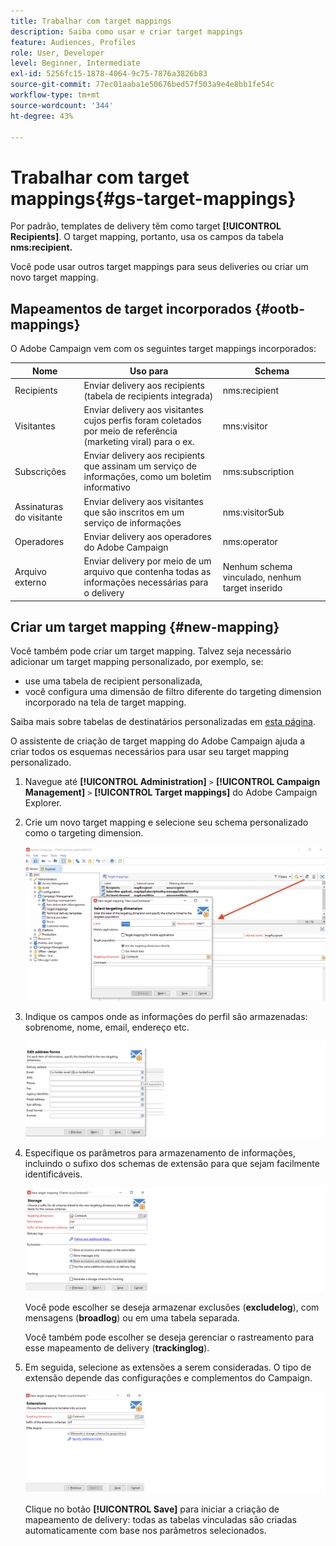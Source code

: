```yaml
---
title: Trabalhar com target mappings
description: Saiba como usar e criar target mappings
feature: Audiences, Profiles
role: User, Developer
level: Beginner, Intermediate
exl-id: 5256fc15-1878-4064-9c75-7876a3826b83
source-git-commit: 77ec01aaba1e50676bed57f503a9e4e8bb1fe54c
workflow-type: tm+mt
source-wordcount: '344'
ht-degree: 43%

---
```


# Trabalhar com target mappings{#gs-target-mappings}

Por padrão, templates de delivery têm como target **[!UICONTROL Recipients]**. O target mapping, portanto, usa os campos da tabela **nms:recipient.**

Você pode usar outros target mappings para seus deliveries ou criar um novo target mapping.

## Mapeamentos de target incorporados {#ootb-mappings}

O Adobe Campaign vem com os seguintes target mappings incorporados:

| Nome | Uso para | Schema |
|---|---|---|
| Recipients | Enviar delivery aos recipients (tabela de recipients integrada) | nms:recipient |
| Visitantes | Enviar delivery aos visitantes cujos perfis foram coletados por meio de referência (marketing viral) para o ex. | mns:visitor |
| Subscrições | Enviar delivery aos recipients que assinam um serviço de informações, como um boletim informativo | nms:subscription |
| Assinaturas do visitante | Enviar delivery aos visitantes que são inscritos em um serviço de informações | nms:visitorSub |
| Operadores | Enviar delivery aos operadores do Adobe Campaign | nms:operator |
| Arquivo externo | Enviar delivery por meio de um arquivo que contenha todas as informações necessárias para o delivery | Nenhum schema vinculado, nenhum target inserido |

## Criar um target mapping {#new-mapping}

Você também pode criar um target mapping. Talvez seja necessário adicionar um target mapping personalizado, por exemplo, se:

* use uma tabela de recipient personalizada,
* você configura uma dimensão de filtro diferente do targeting dimension incorporado na tela de target mapping.

Saiba mais sobre tabelas de destinatários personalizadas em [esta página](../dev/custom-recipient.md).

O assistente de criação de target mapping do Adobe Campaign ajuda a criar todos os esquemas necessários para usar seu target mapping personalizado.

1. Navegue até **[!UICONTROL Administration]** `>` **[!UICONTROL Campaign Management]** `>` **[!UICONTROL Target mappings]** do Adobe Campaign Explorer.

1. Crie um novo target mapping e selecione seu schema personalizado como o targeting dimension.

   ![](assets/new-target-mapping.png)


1. Indique os campos onde as informações do perfil são armazenadas: sobrenome, nome, email, endereço etc.

   ![](assets/wf_new_mapping_define_join.png)

1. Especifique os parâmetros para armazenamento de informações, incluindo o sufixo dos schemas de extensão para que sejam facilmente identificáveis.

   ![](assets/wf_new_mapping_define_names.png)

   Você pode escolher se deseja armazenar exclusões (**excludelog**), com mensagens (**broadlog**) ou em uma tabela separada.

   Você também pode escolher se deseja gerenciar o rastreamento para esse mapeamento de delivery (**trackinglog**).

1. Em seguida, selecione as extensões a serem consideradas. O tipo de extensão depende das configurações e complementos do Campaign.

   ![](assets/wf_new_mapping_define_extensions.png)

   Clique no botão **[!UICONTROL Save]** para iniciar a criação de mapeamento de delivery: todas as tabelas vinculadas são criadas automaticamente com base nos parâmetros selecionados.
